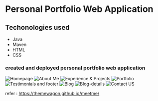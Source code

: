 # Personal Portfolio Web Application

## Techonologies used 
- Java
- Maven
- HTML
- CSS

### created and deployed personal portfolio web application 


![Homepage](webapp/web-images/homepage.png)
![About Me](webapp/web-images/aboutme.png)
![Experience & Projects](webapp/web-images/experience-main-projects.png)
![Portfolio](webapp/web-images/portfolio.png)
![Testimonials and footer](webapp/web-images/testimonialsandfooter.png)
![Blog](webapp/web-images/blog.png)
![Blog-details](webapp/web-images/blogdetails.png)
![Contact US](webapp/web-images/contactus.png)


refer : https://themewagon.github.io/meetme/

